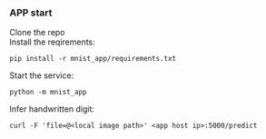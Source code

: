 ### APP start
Clone the repo  
Install the reqirements:  
```
pip install -r mnist_app/requirements.txt
```
Start the service:  
```
python -m mnist_app
```
Infer handwritten digit:  
```
curl -F 'file=@<local image path>' <app host ip>:5000/predict
```


